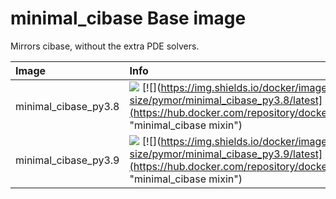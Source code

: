 
# minimal_cibase Base image

Mirrors cibase, without the extra PDE solvers.

| Image  | Info |
| :----- | :--- |
| minimal_cibase_py3.8 | [![](https://img.shields.io/docker/pulls/pymor/minimal_cibase_py3.8.svg)](https://hub.docker.com/repository/docker/pymor/minimal_cibase_py3.8 "minimal_cibase mixin") [![](https://img.shields.io/docker/image-size/pymor/minimal_cibase_py3.8/latest](https://hub.docker.com/repository/docker/pymor/minimal_cibase_py3.8 "minimal_cibase mixin")|
| minimal_cibase_py3.9 | [![](https://img.shields.io/docker/pulls/pymor/minimal_cibase_py3.9.svg)](https://hub.docker.com/repository/docker/pymor/minimal_cibase_py3.9 "minimal_cibase mixin") [![](https://img.shields.io/docker/image-size/pymor/minimal_cibase_py3.9/latest](https://hub.docker.com/repository/docker/pymor/minimal_cibase_py3.9 "minimal_cibase mixin")|
